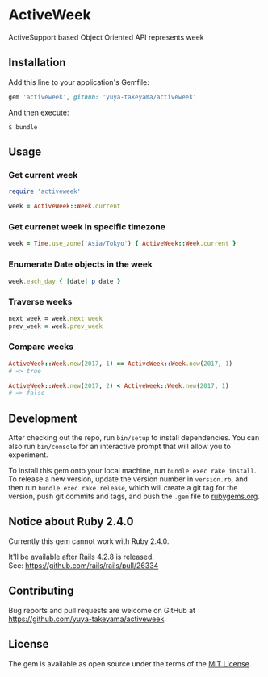 # ActiveWeek

ActiveSupport based Object Oriented API represents week

## Installation

Add this line to your application's Gemfile:

```ruby
gem 'activeweek', github: 'yuya-takeyama/activeweek'
```

And then execute:

    $ bundle

## Usage

### Get current week

```rb
require 'activeweek'

week = ActiveWeek::Week.current
```

### Get currenet week in specific timezone

```rb
week = Time.use_zone('Asia/Tokyo') { ActiveWeek::Week.current }
```

### Enumerate Date objects in the week

```rb
week.each_day { |date| p date }
```

### Traverse weeks

```rb
next_week = week.next_week
prev_week = week.prev_week
```

### Compare weeks

```rb
ActiveWeek::Week.new(2017, 1) == ActiveWeek::Week.new(2017, 1)
# => true

ActiveWeek::Week.new(2017, 2) < ActiveWeek::Week.new(2017, 1)
# => false
```

## Development

After checking out the repo, run `bin/setup` to install dependencies. You can also run `bin/console` for an interactive prompt that will allow you to experiment.

To install this gem onto your local machine, run `bundle exec rake install`. To release a new version, update the version number in `version.rb`, and then run `bundle exec rake release`, which will create a git tag for the version, push git commits and tags, and push the `.gem` file to [rubygems.org](https://rubygems.org).

## Notice about Ruby 2.4.0

Currently this gem cannot work with Ruby 2.4.0.

It'll be available after Rails 4.2.8 is released.  
See: https://github.com/rails/rails/pull/26334

## Contributing

Bug reports and pull requests are welcome on GitHub at https://github.com/yuya-takeyama/activeweek.

## License

The gem is available as open source under the terms of the [MIT License](http://opensource.org/licenses/MIT).
